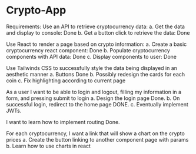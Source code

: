 # Crypto-App

Requirements:
Use an API to retrieve cryptocurrency data:
a. Get the data and display to console: Done
b. Get a button click to retrieve the data: Done

Use React to render a page based on crypto information:
a. Create a basic cryptocurrency react component: Done
b. Populate cryptocurrency components with API data: Done
c. Display components to user: Done

Use Tailwinds CSS to successfully style the data being displayed in an aesthetic manner
a. Buttons Done
b. Possibly redesign the cards for each coin
c. Fix highlighting according to current page

As a user I want to be able to login and logout, filling my information in a form, and pressing submit to login
a. Design the login page Done.
b. On successful login, redirect to the home page DONE.
c. Eventually implement JWTs.

I want to learn how to implement routing
Done.

For each cryptocurrency, I want a link that will show a chart on the crypto prices
a. Create the button linking to another component page with params
b. Learn how to use charts in react
